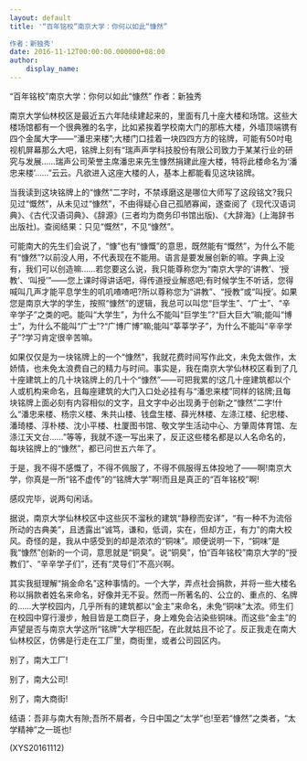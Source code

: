 ```yaml
---
layout: default
title: '“百年铭校”南京大学：你何以如此“慷然”
 
作者：新独秀'
date: 2016-11-12T00:00:00.000000+08:00
author:
    display_name: 
---
```


“百年铭校”南京大学：你何以如此“慷然” 作者：新独秀

南京大学仙林校区是最近五六年陆续建起来的，里面有几十座大楼和场馆。这些大楼场馆都有一个很典雅的名字，比如紧挨着学校南大门的那栋大楼，外墙顶端镌有四个金属大字——“潘忠来楼”;大楼门口挂着一块四四方方的铭牌，可能有50吋电视机屏幕那么大吧，铭牌上刻有“瑞声声学科技股份有限公司致力于某某行业的研究与发展……瑞声公司荣誉主席潘忠来先生慷然捐建此座大楼，特将此楼命名为‘潘忠来楼’……”云云。凡欲进入这座大楼的人，基本上都能看见这块铭牌。

当我读到这块铭牌上的“慷然”二字时，不禁琢磨这是哪位大师写了这段铭文?我只见过“慨然”，从未见过“慷然”，不由得疑心自己孤陋寡闻，遂查阅了《现代汉语词典》、《古代汉语词典》、《辞源》(三者均为商务印书馆出版)、《大辞海》(上海辞书出版社)。查阅结果：只见“慨然”，不见“慷然”。

可能南大的先生们会说了，“慷”也有“慷慨”的意思，既然能有“慨然”，为什么不能有“慷然”?以前没人用，不代表现在不能用。语言是要发展创新的嘛。字典上没有，我们可以创造嘛……若您要这么说，我只能尊称您为“南京大学的‘讲教’、‘授教’、‘叫授’”——您上课时得讲话吧，得传道授业解惑吧;有时候学生不听话，您得喊叫几声才能平息学生的叽叽喳喳吧?所以尊称您为“讲教”、“授教”或“叫授’。如果您是南京大学的学生，按照“慷然”的逻辑，我总可以叫您“巨学生”、“广士”、“辛辛学子”之类的吧。能叫“大学生”，为什么不能叫“巨学生”?“巨大巨大”嘛;能叫“博士”，为什么不能叫“广士”?“广博广博”嘛;能叫“莘莘学子”，为什么不能叫“辛辛学子”?学习肯定很辛苦嘛。

如果仅仅是为一块铭牌上的一个“慷然”，我就花费时间写作此文，未免太做作，太娇情，也未免太浪费自己的精力与时间。事实是，我在南京大学仙林校区看到了几十座建筑上的几十块铭牌上的几十个“慷然”——可把我累的!这几十座建筑都以个人或机构来命名，且每座建筑的大门入口处必挂有与“潘忠来楼”同样的铭牌;且每块铭牌上面必刻有内容相似的文字，且文字中必出现勇于创新之“慷然”二字!什么“潘忠来楼、杨宗义楼、朱共山楼、钱盘生楼、薛光林楼、左涤江楼、纪忠楼、潘琦楼、淳朴楼、沈小平楼、杜厦图书馆、敬文学生活动中心、方肇周体育馆、左涤江天文台……”等等，我就不逐一写出来了，反正这些楼名都是以人名命名的，每块铭牌上的“慷然”，都已问世五六年了。

于是，我不得不感慨了，不得不佩服了，不得不佩服得五体投地了——啊!南京大学，你真是一所“铭不虚传”的“铭牌大学”啊!而且是真正的“百年铭校”啊!

感叹完毕，说两句闲话。

据说，南京大学仙林校区中这些灰不溜秋的建筑“静穆而安详”，“有一种不为流俗所动的古典美”，且透露出“诚笃，谦和，低调，实在，但却方正，有力”的南大校风。奇怪的是，我从中感受到的却是浓浓的“铜味”。顺便说明一下，“铜味”是我“慷然”创新的一个词，意思就是“铜臭”。说“铜臭”，怕“百年铭校”南京大学的“授教们”、“辛辛学子们”，还有“灵导们”不高兴啊。

其实我挺理解“捐金命名”这种事情的。一个大学，弄点社会捐款，并将一些大楼名称以捐款者姓名来命名，好像并无不妥。然而一所著名的、公立的、重点的、名牌的……大学校园内，几乎所有的建筑都以“金主”来命名，未免“铜味”太浓。师生们在校园中穿行漫步，触目皆是工商巨子，身上难免会沾染些铜味。而这些“金主”的声望是否与南京大学这所“铭牌”大学相匹配，在此就姑且不论了。反正我走在南大仙林校区，仿佛是行走在工厂里，商街里，或者公司园区内。

别了，南大工厂!

别了，南大公司!

别了，南大商街!

结语：吾非与南大有隙;吾所不屑者，今日中国之“太学”也!至若“慷然”之类者，“太学精神”之一斑也!

(XYS20161112)

